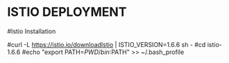 # ISTIO DEPLOYMENT

#Istio Installation

#curl -L https://istio.io/downloadIstio | ISTIO_VERSION=1.6.6 sh -
#cd istio-1.6.6
#echo "export PATH=$PWD/bin:$PATH" >> ~/.bash_profile
